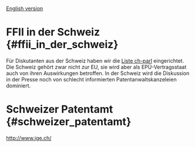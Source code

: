 [ English version](FfiiChEn "wikilink")

# FFII in der Schweiz {#ffii_in_der_schweiz}

Für Diskutanten aus der Schweiz haben wir die [Liste
ch-parl](http://lists.ffii.org/mailman/listinfo/ch-parl "wikilink")
eingerichtet. Die Schweiz gehört zwar nicht zur EU, sie wird aber als
EPÜ-Vertragsstaat auch von ihren Auswirkungen betroffen. In der Schweiz
wird die Diskussion in der Presse noch von schlecht informierten
Patentanwaltskanzeleien dominiert.

# Schweizer Patentamt {#schweizer_patentamt}

<http://www.ige.ch/>
